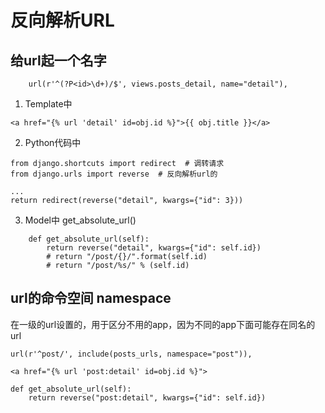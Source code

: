 # 反向解析URL

## 给url起一个名字
```
    url(r'^(?P<id>\d+)/$', views.posts_detail, name="detail"),
```


1. Template中
```
<a href="{% url 'detail' id=obj.id %}">{{ obj.title }}</a>
```


2. Python代码中

```
from django.shortcuts import redirect  # 调转请求
from django.urls import reverse  # 反向解析url的

...
return redirect(reverse("detail", kwargs={"id": 3}))
```

3. Model中 get_absolute_url()

```
    def get_absolute_url(self):
        return reverse("detail", kwargs={"id": self.id})
        # return "/post/{}/".format(self.id)
        # return "/post/%s/" % (self.id)
```

## url的命令空间 namespace

在一级的url设置的，用于区分不用的app，因为不同的app下面可能存在同名的 url
```
url(r'^post/', include(posts_urls, namespace="post")),

<a href="{% url 'post:detail' id=obj.id %}">

def get_absolute_url(self):
    return reverse("post:detail", kwargs={"id": self.id})
        
```